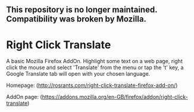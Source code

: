## This repository is no longer maintained. Compatibility was broken by Mozilla.
# Right Click Translate
A basic Mozilla Firefox AddOn. Highlight some text on a web page, right click the mouse and select 'Translate' from the menu or tap the 't' key, a Google Translate tab will open with your chosen language.

Homepage: (http://rosrants.com/right-click-translate-firefox-add-on/)

AddOn page: (https://addons.mozilla.org/en-GB/firefox/addon/right-click-translate)
